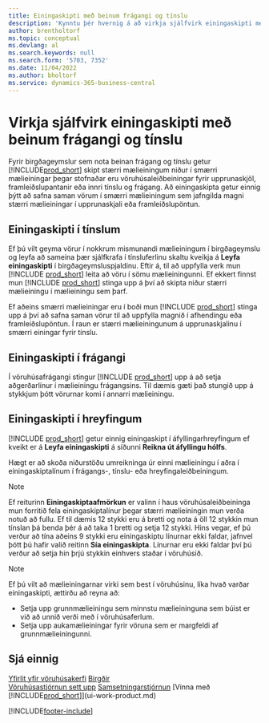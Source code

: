 ```yaml
---
title: Einingaskipti með beinum frágangi og tínslu
description: 'Kynntu þér hvernig á að virkja sjálfvirk einingaskipti með beinum frágangi og tínslu ásamt því að einingaskipta í tínslum, frágangi, hreyfingum og fleira.'
author: brentholtorf
ms.topic: conceptual
ms.devlang: al
ms.search.keywords: null
ms.search.form: '5703, 7352'
ms.date: 11/04/2022
ms.author: bholtorf
ms.service: dynamics-365-business-central
---
```

# Virkja sjálfvirk einingaskipti með beinum frágangi og tínslu

Fyrir birgðageymslur sem nota beinan frágang og tínslu getur [!INCLUDE[prod_short](includes/prod_short.md)] skipt stærri mælieiningum niður í smærri mælieiningar þegar stofnaðar eru vöruhúsaleiðbeiningar fyrir upprunaskjöl, framleiðslupantanir eða innri tínslu og frágang. Að einingaskipta getur einnig þýtt að safna saman vörum í smærri mælieiningum sem jafngilda magni stærri mælieiningar í upprunaskjali eða framleiðslupöntun.

## Einingaskipti í tínslum  

Ef þú vilt geyma vörur í nokkrum mismunandi mælieiningum í birgðageymslu og leyfa að sameina þær sjálfkrafa í tínsluferlinu skaltu kveikja á **Leyfa einingaskipti** í birgðageymsluspjaldinu. Eftir á, til að uppfylla verk mun [!INCLUDE [prod_short](includes/prod_short.md)] leita að vöru í sömu mælieiningunni. Ef ekkert finnst mun [!INCLUDE [prod_short](includes/prod_short.md)] stinga upp á því að skipta niður stærri mælieiningu í mælieiningu sem þarf.  

Ef aðeins smærri mælieiningar eru í boði mun [!INCLUDE [prod_short](includes/prod_short.md)] stinga upp á því að safna saman vörur til að uppfylla magnið í afhendingu eða framleiðslupöntun. Í raun er stærri mælieiningunum á upprunaskjalinu í smærri einingar fyrir tínslu.  

## Einingaskipti í frágangi  

Í vöruhúsafrágangi stingur [!INCLUDE [prod_short](includes/prod_short.md)] upp á að setja aðgerðarlínur í mælieiningu frágangsins. Til dæmis gæti það stungið upp á stykkjum þótt vörurnar komi í annarri mælieiningu.  

## Einingaskipti í hreyfingum  

[!INCLUDE [prod_short](includes/prod_short.md)] getur einnig einingaskipt í áfyllingarhreyfingum ef kveikt er á **Leyfa einingaskipti** á síðunni **Reikna út áfyllingu hólfs**.  

Hægt er að skoða niðurstöðu umreikninga úr einni mælieiningu í aðra í einingaskiptalínum í frágangs-, tínslu- eða hreyfingaleiðbeiningum.  

> [!NOTE]  
> Ef reiturinn **Einingaskiptaafmörkun** er valinn í haus vöruhúsaleiðbeininga mun forritið fela einingaskiptalínur þegar stærri mælieiningin mun verða notuð að fullu. Ef til dæmis 12 stykki eru á bretti og nota á öll 12 stykkin mun tínslan þá benda þér á að taka 1 bretti og setja 12 stykki. Hins vegar, ef þú verður að tína aðeins 9 stykki eru einingaskiptu línurnar ekki faldar, jafnvel þótt þú hafir valið reitinn **Sía einingaskipta**. Línurnar eru ekki faldar því þú verður að setja hin þrjú stykkin einhvers staðar í vöruhúsið.  

> [!NOTE]  
> Ef þú vilt að mælieiningarnar virki sem best í vöruhúsinu, líka hvað varðar einingaskipti, ættirðu að reyna að:  
>
> - Setja upp grunnmælieiningu sem minnstu mælieininguna sem búist er við að unnið verði með í vöruhúsaferlum.  
> - Setja upp aukamælieiningar fyrir vöruna sem er margfeldi af grunnmælieiningunni.  

## Sjá einnig  

[Yfirlit yfir vöruhúsakerfi](design-details-warehouse-management.md)
[Birgðir](inventory-manage-inventory.md)  
[Vöruhúsastjórnun sett upp](warehouse-setup-warehouse.md) 
[Samsetningarstjórnun](assembly-assemble-items.md)
[Vinna með [!INCLUDE[prod_short](includes/prod_short.md)]](ui-work-product.md)  


[!INCLUDE[footer-include](includes/footer-banner.md)]